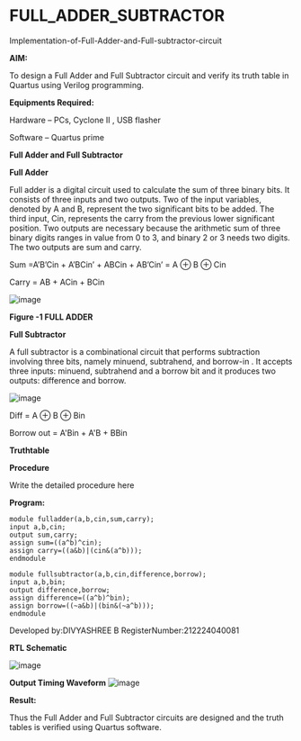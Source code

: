 # FULL_ADDER_SUBTRACTOR

Implementation-of-Full-Adder-and-Full-subtractor-circuit

**AIM:**

To design a Full Adder and Full Subtractor circuit and verify its truth table in Quartus using Verilog programming.

**Equipments Required:**

Hardware – PCs, Cyclone II , USB flasher

Software – Quartus prime

**Full Adder and Full Subtractor**

**Full Adder**

Full adder is a digital circuit used to calculate the sum of three binary bits. It consists of three inputs and two outputs. Two of the input variables, denoted by A and B, represent the two significant bits to be added. The third input, Cin, represents the carry from the previous lower significant position. Two outputs are necessary because the arithmetic sum of three binary digits ranges in value from 0 to 3, and binary 2 or 3 needs two digits. The two outputs are sum and carry.

Sum =A’B’Cin + A’BCin’ + ABCin + AB’Cin’ = A ⊕ B ⊕ Cin 

Carry = AB + ACin + BCin

![image](https://github.com/naavaneetha/FULL_ADDER_SUBTRACTOR/assets/154305477/0f30ba51-5ffb-4198-845f-18e054f675e7)

**Figure -1 FULL ADDER**

**Full Subtractor**

A full subtractor is a combinational circuit that performs subtraction involving three bits, namely minuend, subtrahend, and borrow-in . It accepts three inputs: minuend, subtrahend and a borrow bit and it produces two outputs: difference and borrow.

![image](https://github.com/naavaneetha/FULL_ADDER_SUBTRACTOR/assets/154305477/02b24f51-ab51-4304-9ad6-7b81ffc1ead5)

Diff = A ⊕ B ⊕ Bin 

Borrow out = A'Bin + A'B + BBin

**Truthtable**

**Procedure**

Write the detailed procedure here

**Program:**

```
module fulladder(a,b,cin,sum,carry);
input a,b,cin;
output sum,carry;
assign sum=((a^b)^cin);
assign carry=((a&b)|(cin&(a^b)));
endmodule
```
```
module fullsubtractor(a,b,cin,difference,borrow);
input a,b,bin;
output difference,borrow;
assign difference=((a^b)^bin);
assign borrow=((~a&b)|(bin&(~a^b)));
endmodule
```

 
 Developed by:DIVYASHREE B
 RegisterNumber:212224040081


**RTL Schematic**

![image](https://github.com/user-attachments/assets/d9adc799-a13f-4181-af6a-ded60fc57071)


**Output Timing Waveform**
![image](https://github.com/user-attachments/assets/026ba00e-155d-4314-9a29-89412c92d2c1)


**Result:**

Thus the Full Adder and Full Subtractor circuits are designed and the truth tables is verified using Quartus software.



